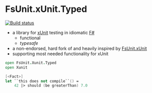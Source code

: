 # FsUnit.xUnit.Typed

[![Build status](https://ci.appveyor.com/api/projects/status/q99p965qj63xt962?svg=true)](https://ci.appveyor.com/project/rasch/fsunit-xunit-typed)

- a library for [xUnit](https://xunit.github.io/) testing in idiomatic [F#](http://fsharp.org/)
    - functional
    - *typesafe*
- a non-endorsed, hard fork of and heavily inspired by [FsUnit.xUnit](http://fsprojects.github.io/FsUnit/)
- supporting most needed functionality for xUnit

```fsharp
open FsUnit.Xunit.Typed
open Xunit

[<Fact>]
let ``this does not compile``() =
    42 |> should (be greaterThan) 7.0
```